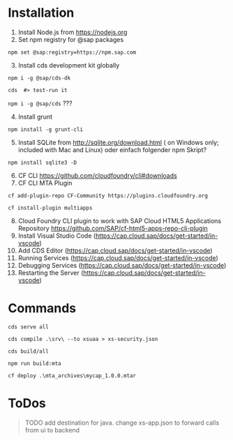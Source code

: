  # Installation
 
 1. Install Node.js from https://nodejs.org
 2. Set npm registry for @sap packages
 
`npm set @sap:registry=https://npm.sap.com`

3. Install cds development kit globally 

`npm i -g @sap/cds-dk`

`cds  #> test-run it` 

`npm i -g @sap/cds` ???

 4. Install grunt
 
 `npm install -g grunt-cli`

 5. Install SQLite from http://sqlite.org/download.html ( on Windows only; included with Mac and Linux) oder einfach folgender npm Skript?
 
 `npm install sqlite3 -D` 
 
 6. CF CLI https://github.com/cloudfoundry/cli#downloads
 7. CF CLI MTA Plugin 
 
 `cf add-plugin-repo CF-Community https://plugins.cloudfoundry.org`
 
 `cf install-plugin multiapps`
 
 8. Cloud Foundry CLI plugin to work with SAP Cloud HTML5 Applications Repository https://github.com/SAP/cf-html5-apps-repo-cli-plugin
 9. Install Visual Studio Code (https://cap.cloud.sap/docs/get-started/in-vscode)
 10. Add CDS Editor (https://cap.cloud.sap/docs/get-started/in-vscode)
 11. Running Services (https://cap.cloud.sap/docs/get-started/in-vscode)
 12. Debugging Services (https://cap.cloud.sap/docs/get-started/in-vscode)
 13. Restarting the Server (https://cap.cloud.sap/docs/get-started/in-vscode)
 
 # Commands
 
`cds serve all`

`cds compile .\srv\ --to xsuaa > xs-security.json`

`cds build/all`

`npm run build:mta`

`cf deploy .\mta_archives\mycap_1.0.0.mtar`

# ToDos
> TODO add destination for java. change xs-app.json to forward calls from ui to backend
